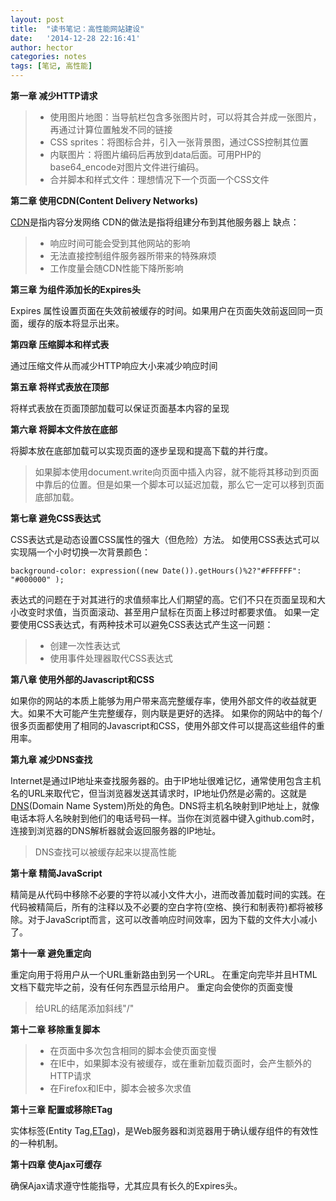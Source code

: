 ```yaml
---
layout: post
title:  "读书笔记：高性能网站建设"
date:   '2014-12-28 22:16:41'
author: hector
categories: notes
tags: [笔记, 高性能]
---
```


**第一章  减少HTTP请求**

>* 使用图片地图：当导航栏包含多张图片时，可以将其合并成一张图片，再通过计算位置触发不同的链接
>* CSS sprites：将图标合并，引入一张背景图，通过CSS控制其位置
>* 内联图片：将图片编码后再放到data后面。可用PHP的base64_encode对图片文件进行编码。
>* 合并脚本和样式文件：理想情况下一个页面一个CSS文件

<!--more-->

**第二章  使用CDN(Content Delivery Networks)**

[CDN][1]是指内容分发网络
CDN的做法是指将组建分布到其他服务器上
缺点：

> * 响应时间可能会受到其他网站的影响
> * 无法直接控制组件服务器所带来的特殊麻烦
> * 工作度量会随CDN性能下降所影响

**第三章    为组件添加长的Expires头**

Expires 属性设置页面在失效前被缓存的时间。如果用户在页面失效前返回同一页面，缓存的版本将显示出来。

**第四章  压缩脚本和样式表**

通过压缩文件从而减少HTTP响应大小来减少响应时间

**第五章  将样式表放在顶部**

将样式表放在页面顶部加载可以保证页面基本内容的呈现

**第六章  将脚本文件放在底部**

将脚本放在底部加载可以实现页面的逐步呈现和提高下载的并行度。

> 如果脚本使用document.write向页面中插入内容，就不能将其移动到页面中靠后的位置。但是如果一个脚本可以延迟加载，那么它一定可以移到页面底部加载。

**第七章  避免CSS表达式**

CSS表达式是动态设置CSS属性的强大（但危险）方法。
如使用CSS表达式可以实现隔一个小时切换一次背景颜色：

    background-color: expression((new Date()).getHours()%2?"#FFFFFF": "#000000" );

表达式的问题在于对其进行的求值频率比人们期望的高。它们不只在页面呈现和大小改变时求值，当页面滚动、甚至用户鼠标在页面上移过时都要求值。
如果一定要使用CSS表达式，有两种技术可以避免CSS表达式产生这一问题：
> * 创建一次性表达式
> * 使用事件处理器取代CSS表达式

**第八章  使用外部的Javascript和CSS**

如果你的网站的本质上能够为用户带来高完整缓存率，使用外部文件的收益就更大。如果不大可能产生完整缓存，则内联是更好的选择。
如果你的网站中的每个/很多页面都使用了相同的Javascript和CSS，使用外部文件可以提高这些组件的重用率。

**第九章  减少DNS查找**

Internet是通过IP地址来查找服务器的。由于IP地址很难记忆，通常使用包含主机名的URL来取代它，但当浏览器发送其请求时，IP地址仍然是必需的。这就是[DNS][2](Domain Name System)所处的角色。DNS将主机名映射到IP地址上，就像电话本将人名映射到他们的电话号码一样。当你在浏览器中键入github.com时，连接到浏览器的DNS解析器就会返回服务器的IP地址。

> DNS查找可以被缓存起来以提高性能

**第十章  精简JavaScript**

精简是从代码中移除不必要的字符以减小文件大小，进而改善加载时间的实践。在代码被精简后，所有的注释以及不必要的空白字符(空格、换行和制表符)都将被移除。对于JavaScript而言，这可以改善响应时间效率，因为下载的文件大小减小了。

**第十一章  避免重定向**

重定向用于将用户从一个URL重新路由到另一个URL。
在重定向完毕并且HTML文档下载完毕之前，没有任何东西显示给用户。
重定向会使你的页面变慢

> 给URL的结尾添加斜线"/"

**第十二章  移除重复脚本**

> * 在页面中多次包含相同的脚本会使页面变慢
> * 在IE中，如果脚本没有被缓存，或在重新加载页面时，会产生额外的HTTP请求
> * 在Firefox和IE中，脚本会被多次求值

**第十三章 配置或移除ETag**

实体标签(Entity Tag,[ETag][3])，是Web服务器和浏览器用于确认缓存组件的有效性的一种机制。

**第十四章  使Ajax可缓存**

确保Ajax请求遵守性能指导，尤其应具有长久的Expires头。

  [1]: http://zh.wikipedia.org/zh-cn/%E5%85%A7%E5%AE%B9%E5%82%B3%E9%81%9E%E7%B6%B2%E8%B7%AF
  [2]: http://zh.wikipedia.org/zh/%E5%9F%9F%E5%90%8D%E7%B3%BB%E7%BB%9F
  [3]: http://zh.wikipedia.org/zh-cn/HTTP_ETag
